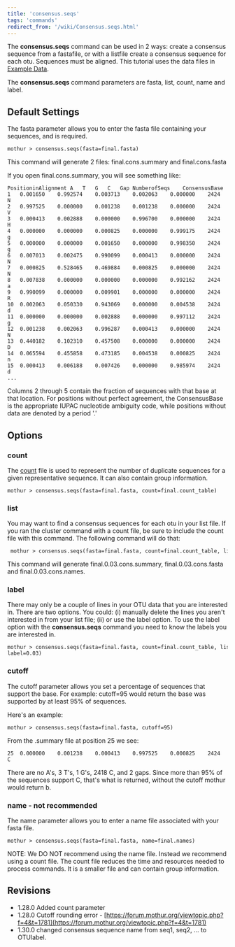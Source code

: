 ```yaml
---
title: 'consensus.seqs'
tags: 'commands'
redirect_from: '/wiki/Consensus.seqs.html'
---
```

The **consensus.seqs** command can be used in 2 ways: create a consensus
sequence from a fastafile, or with a listfile create a consensus
sequence for each otu. Sequences must be aligned. This tutorial
uses the data files in [
Example Data](https://mothur.s3.us-east-2.amazonaws.com/wiki/exampledataset.zip).

The **consensus.seqs** command parameters are fasta, list, count, name and label.

## Default Settings

The fasta parameter allows you to enter the fasta file containing your
sequences, and is required.

    mothur > consensus.seqs(fasta=final.fasta)

This command will generate 2 files: final.cons.summary and
final.cons.fasta

If you open final.cons.summary, you will see something like:

    PositioninAlignment	A	T	G	C	Gap	NumberofSeqs	ConsensusBase
    1	0.001650	0.992574	0.003713	0.002063	0.000000	2424	N
    2	0.997525	0.000000	0.001238	0.001238	0.000000	2424	V
    3	0.000413	0.002888	0.000000	0.996700	0.000000	2424	H
    4	0.000000	0.000000	0.000825	0.000000	0.999175	2424	g
    5	0.000000	0.000000	0.001650	0.000000	0.998350	2424	g
    6	0.007013	0.002475	0.990099	0.000413	0.000000	2424	N
    7	0.000825	0.528465	0.469884	0.000825	0.000000	2424	N
    8	0.007838	0.000000	0.000000	0.000000	0.992162	2424	a
    9	0.990099	0.000000	0.009901	0.000000	0.000000	2424	R
    10	0.002063	0.050330	0.943069	0.000000	0.004538	2424	d
    11	0.000000	0.000000	0.002888	0.000000	0.997112	2424	g
    12	0.001238	0.002063	0.996287	0.000413	0.000000	2424	N
    13	0.440182	0.102310	0.457508	0.000000	0.000000	2424	D
    14	0.065594	0.455858	0.473185	0.004538	0.000825	2424	n
    15 	0.000413	0.006188	0.007426	0.000000	0.985974	2424	d
    ...

Columns 2 through 5 contain the fraction of sequences with that base at
that location. For positions without perfect agreement, the
ConsensusBase is the appropriate IUPAC nucleotide ambiguity code, while
positions without data are denoted by a period '.'

## Options

### count

The [ count](/wiki/Count_File) file is used to represent the number of duplicate sequences for a
given representative sequence. It can also contain group information.

    mothur > consensus.seqs(fasta=final.fasta, count=final.count_table)

### list

You may want to find a consensus sequences for each otu in your list
file. If you ran the cluster command with a count file, be sure to
include the count file with this command. The following command will do that:

     mothur > consensus.seqs(fasta=final.fasta, count=final.count_table, list=final.opti_mcc.list)

This command will generate final.0.03.cons.summary, final.0.03.cons.fasta and final.0.03.cons.names.

### label

There may only be a couple of lines in your OTU data that you are
interested in. There are two options. You could: (i) manually delete the
lines you aren't interested in from your list file; (ii) or use the
label option. To use the label option with the **consensus.seqs** command
you need to know the labels you are interested in. 

    mothur > consensus.seqs(fasta=final.fasta, count=final.count_table, list=final.opti_mcc.list, label=0.03)

### cutoff

The cutoff parameter allows you set a percentage of sequences that
support the base. For example: cutoff=95 would return the base was
supported by at least 95% of sequences.

Here's an example:

    mothur > consensus.seqs(fasta=final.fasta, cutoff=95)

From the .summary file at position 25 we see:

    25	0.000000	0.001238	0.000413	0.997525	0.000825	2424	C

There are no A's, 3 T's, 1 G's, 2418 C, and 2 gaps. Since more than
95% of the sequences support C, that's what is returned, without the
cutoff mothur would return b.

### name - not recommended

The name parameter allows you to enter a name file associated with your
fasta file.

    mothur > consensus.seqs(fasta=final.fasta, name=final.names)

NOTE: We DO NOT recommend using the name file. Instead we recommend using a count file. 
The count file reduces the time and resources needed to process commands. 
It is a smaller file and can contain group information.


## Revisions

-   1.28.0 Added count parameter
-   1.28.0 Cutoff rounding error -
    [https://forum.mothur.org/viewtopic.php?f=4&t=1781](https://forum.mothur.org/viewtopic.php?f=4&t=1781)
-   1.30.0 changed consensus sequence name from seq1, seq2, \... to
    OTUlabel.


